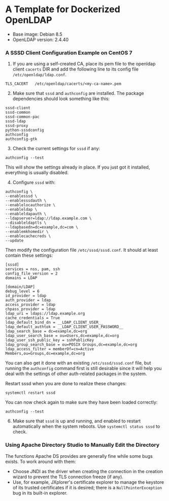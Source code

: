 # A Template for Dockerized OpenLDAP

- Base image: Debian 8.5
- OpenLDAP version: 2.4.40

### A SSSD Client Configuration Example on CentOS 7

1) If you are using a self-created CA, place its pem file to the
   openldap client `cacerts` DIR and add the following line to its
   config file `/etc/openldap/ldap.conf`.

```
TLS_CACERT   /etc/openldap/cacerts/<my-ca-name>.pem
```

2) Make sure that `sssd` and `authconfig` are installed.  The package
   dependencies should look something like this:

```
sssd-client
sssd-common
sssd-common-pac
sssd-ldap
sssd-proxy
python-sssdconfig
authconfig
authconfig-gtk
```

3) Check the current settings for `sssd` if any:

```
authconfig --test
```

This will show the settings already in place.  If you just got it
installed, everything is usually disabled.

4) Configure `sssd` with:

```
authconfig \
--enablesssd \
--enablesssdauth \
--enablelocauthorize \
--enableldap \
--enableldapauth \
--ldapserver=ldap://ldap.example.com \
--disableldaptls \
--ldapbasedn=dc=example,dc=com \
--enablemkhomedir \
--enablecachecreds \
--update
```

Then modify the configuration file `/etc/sssd/sssd.conf`.  It should at
least contain these settings:

```
[sssd]
services = nss, pam, ssh
config_file_version = 2
domains = LDAP

[domain/LDAP]
debug_level = 6
id_provider = ldap
auth_provider = ldap
access_provider = ldap
chpass_provider = ldap
ldap_uri = ldaps://ldap.example.org
cache_credentials = True
ldap_default_bind_dn = __LDAP_CLIENT_USER__
ldap_default_authtok = __LDAP_CLIENT_USER_PASSWORD__
ldap_search_base = dc=example,dc=org
ldap_user_search_base = ou=Users,dc=example,dc=org
ldap_user_ssh_public_key = sshPublicKey
ldap_group_search_base = ou=POSIX Groups,dc=example,dc=org
ldap_access_filter = memberOf=cn=Active Members,ou=Groups,dc=example,dc=org
```

You can also get it done with an existing `/etc/sssd/sssd.conf` file, but
running the `authconfig` command first is still desirable since it will
help you deal with the settings of other auth-related packages in the system.

Restart sssd when you are done to realize these changes:

```
systemctl restart sssd
```

You can now check again to make sure they have been loaded correctly:

```
authconfig --test
```

6) Make sure that `sssd` is up and running, and enabled to restart
   automatically when the system reboots.  Use `systemctl status sssd`
   to check.

### Using Apache Directory Studio to Manually Edit the Directory

The functions Apache DS provides are generally fine while some bugs
exists.  To work around with them:

- Choose JNDI as the driver when creating the connection in the creation
  wizard to prevent the TLS connection freeze (if any).
- Use, for example, JXplorer's certificate explorer to manage the
  keystore of its trusted certificates if it is desired; there is a
  `NullPointerException` bug in its built-in explorer.
